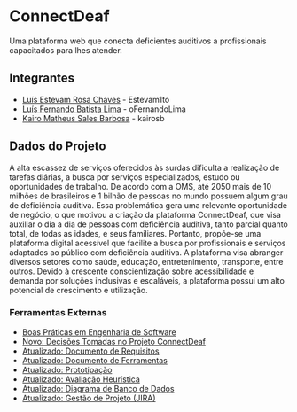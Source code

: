 # ConnectDeaf

Uma plataforma web que conecta deficientes auditivos a profissionais capacitados para lhes atender.

## Integrantes

- [Luís Estevam Rosa Chaves](https://github.com/Estevam1to) - Estevam1to
- [Luís Fernando Batista Lima](https://github.com/oFernandoLima) - oFernandoLima
- [Kairo Matheus Sales Barbosa](https://github.com/kairosb) - kairosb

## Dados do Projeto

A alta escassez de serviços oferecidos às surdas dificulta a realização de tarefas diárias, a busca por serviços especializados, estudo ou oportunidades de trabalho. De acordo com a OMS, até 2050 mais de 10 milhões de brasileiros e 1 bilhão de pessoas no mundo possuem algum grau de deficiência auditiva. Essa problemática gera uma relevante oportunidade de negócio, o que motivou a criação da plataforma ConnectDeaf, que visa auxiliar o dia a dia de pessoas com deficiência auditiva, tanto parcial quanto total, de todas as idades, e seus familiares. Portanto, propõe-se uma plataforma digital acessível que facilite a busca por profissionais e serviços adaptados ao público com deficiência auditiva. A plataforma visa abranger diversos setores como saúde, educação, entretenimento, transporte, entre outros. Devido à crescente conscientização sobre acessibilidade e demanda por soluções inclusivas e escaláveis, a plataforma possui um alto potencial de crescimento e utilização.

### Ferramentas Externas

- [Boas Práticas em Engenharia de Software](https://docs.google.com/document/d/1rtlEDp11sz82cSEUg6wuBFJ8bOSvCjAv9If4ap_6U0k/edit)
- [Novo: Decisões Tomadas no Projeto ConnectDeaf](https://docs.google.com/document/d/1iVhS_-bRAIYOW9IViSFU18mV_t8WzqT8yhPSk9mkYc0/edit?usp=sharing)
- [Atualizado: Documento de Requisitos](https://docs.google.com/document/d/1W-B_DtEZkyXkk79Axyb5yhMMNb-jqJ5I/edit?usp=sharing&ouid=100809887927449083977&rtpof=true&sd=true)
- [Atualizado: Documento de Ferramentas](https://docs.google.com/document/d/1PA1nNW955HqqzvrHZEAJ9HJgEhlbNIK6ozCf7KsLRYs/edit?usp=sharing)
- [Atualizado: Prototipação](https://www.figma.com/file/VD3m4xIhaEAFI5Zc1fjrcq/CENOPS?type=design&node-id=0%3A1&mode=design&t=6JKPhRMhuUViXN4q-1)
- [Atualizado: Avaliação Heurística](https://docs.google.com/document/d/19cv4U_979LV6jtSYvug5ypg5msvFZjShygEOhn5PrOE/edit?usp=sharing)
- [Atualizado: Diagrama de Banco de Dados](https://excalidraw.com/#json=pCj3mV0_jcdESIx9uihUA,Uj5Ltt9z146aRo7QGnIQ2A)
- [Atualizado: Gestão de Projeto (JIRA)](https://connectdeaf.atlassian.net/jira/software/projects/SCRUM/boards/1/timeline?shared=&atlOrigin=eyJpIjoiNDk5N2Y0MGNiMzM2NGVlM2E0MGMwMGE1Y2QwNTc2YTQiLCJwIjoiaiJ9)
